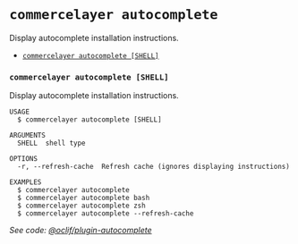 `commercelayer autocomplete`
============================

Display autocomplete installation instructions.

* [`commercelayer autocomplete [SHELL]`](#commercelayer-autocomplete-shell)

### `commercelayer autocomplete [SHELL]`

Display autocomplete installation instructions.

```
USAGE
  $ commercelayer autocomplete [SHELL]

ARGUMENTS
  SHELL  shell type

OPTIONS
  -r, --refresh-cache  Refresh cache (ignores displaying instructions)

EXAMPLES
  $ commercelayer autocomplete
  $ commercelayer autocomplete bash
  $ commercelayer autocomplete zsh
  $ commercelayer autocomplete --refresh-cache
```

_See code: [@oclif/plugin-autocomplete](https://github.com/oclif/plugin-autocomplete/blob/v0.3.0/src/commands/autocomplete/index.ts)_
